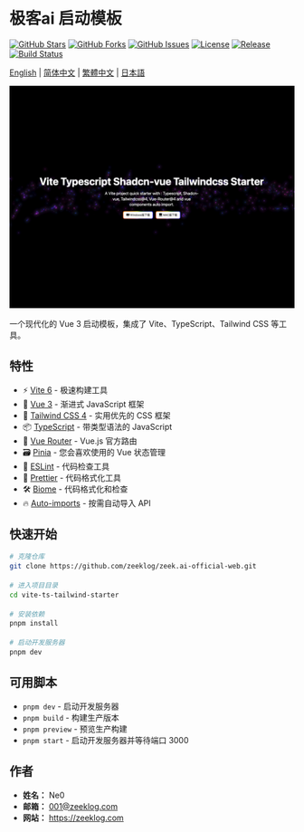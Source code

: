 # 极客ai 启动模板

[![GitHub Stars](https://img.shields.io/github/stars/zeeklog/zeek.ai-official-web?style=social)](https://github.com/zeeklog/zeek.ai-official-web/stargazers)
[![GitHub Forks](https://img.shields.io/github/forks/zeeklog/zeek.ai-official-web?style=social)](https://github.com/zeeklog/zeek.ai-official-web/network)
[![GitHub Issues](https://img.shields.io/github/issues/zeeklog/zeek.ai-official-web)](https://github.com/zeeklog/zeek.ai-official-web/issues)
[![License](https://img.shields.io/github/license/zeeklog/zeek.ai-official-web)](https://github.com/zeeklog/zeek.ai-official-web/blob/main/LICENSE)
[![Release](https://img.shields.io/github/v/release/zeeklog/zeek.ai-official-web)](https://github.com/zeeklog/zeek.ai-official-web/releases)
[![Build Status](https://img.shields.io/github/actions/status/zeeklog/zeek.ai-official-web/build.yml)](https://github.com/zeeklog/zeek.ai-official-web/actions)

[English](README.md) | [简体中文](README.cn.md) | [繁體中文](README.hk.md) | [日本語](README.jp.md)

![examples.png](doc/examples.png)

一个现代化的 Vue 3 启动模板，集成了 Vite、TypeScript、Tailwind CSS 等工具。

## 特性

- ⚡️ [Vite 6](https://vitejs.dev/) - 极速构建工具
- 🖖 [Vue 3](https://vuejs.org/) - 渐进式 JavaScript 框架
- 🎨 [Tailwind CSS 4](https://tailwindcss.com/) - 实用优先的 CSS 框架
- 📦 [TypeScript](https://www.typescriptlang.org/) - 带类型语法的 JavaScript
- 📱 [Vue Router](https://router.vuejs.org/) - Vue.js 官方路由
- 🗃️ [Pinia](https://pinia.vuejs.org/) - 您会喜欢使用的 Vue 状态管理
- 🎯 [ESLint](https://eslint.org/) - 代码检查工具
- 💖 [Prettier](https://prettier.io/) - 代码格式化工具
- 🛠️ [Biome](https://biomejs.dev/) - 代码格式化和检查
- 🔥 [Auto-imports](https://github.com/antfu/unplugin-auto-import) - 按需自动导入 API

## 快速开始

```bash
# 克隆仓库
git clone https://github.com/zeeklog/zeek.ai-official-web.git

# 进入项目目录
cd vite-ts-tailwind-starter

# 安装依赖
pnpm install

# 启动开发服务器
pnpm dev
```

## 可用脚本

- `pnpm dev` - 启动开发服务器
- `pnpm build` - 构建生产版本
- `pnpm preview` - 预览生产构建
- `pnpm start` - 启动开发服务器并等待端口 3000

## 作者

- **姓名：** Ne0
- **邮箱：** 001@zeeklog.com
- **网站：** https://zeeklog.com 
